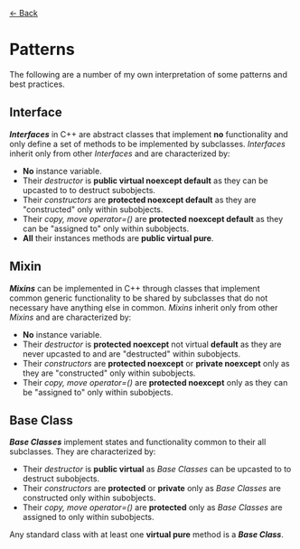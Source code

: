 [← Back](README.md)

# Patterns

The following are a number of my own interpretation of some patterns and best practices.

## Interface

***Interfaces*** in C++ are abstract classes that implement **no** functionality and only define a set of methods to be implemented by subclasses. *Interfaces* inherit only from other *Interfaces* and are characterized by:

* **No** instance variable.
* Their *destructor* is **public virtual noexcept default** as they can be upcasted to to destruct subobjects.
* Their *constructors* are **protected noexcept default** as they are "constructed" only within subobjects.
* Their *copy, move operator=()* are **protected noexcept default** as they can be "assigned to" only within subobjects.
* **All** their instances methods are **public virtual pure**.

## Mixin

***Mixins*** can be implemented in C++ through classes that implement common generic functionality to be shared by subclasses that do not necessary have anything else in common. *Mixins* inherit only from other *Mixins* and are characterized by:

* **No** instance variable.
* Their *destructor* is **protected noexcept** not virtual **default** as they are never upcasted to and are "destructed" within subobjects.
* Their *constructors* are **protected noexcept** or **private noexcept** only as they are "constructed" only within subobjects.
* Their *copy, move operator=()* are **protected noexcept** only as they can be "assigned to" only within subobjects.

## Base Class

***Base Classes*** implement states and functionality common to their all subclasses. They are characterized by:

* Their *destructor* is **public virtual** as *Base Classes* can be upcasted to to destruct subobjects.
* Their *constructors* are **protected** or **private** only as *Base Classes* are constructed only within subobjects.
* Their *copy, move operator=()* are **protected** only as *Base Classes* are assigned to only within subobjects.

Any standard class with at least one **virtual pure** method is a ***Base Class***.